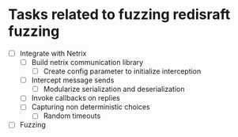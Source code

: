 # Tasks related to fuzzing redisraft fuzzing

- [ ] Integrate with Netrix
    - [ ] Build netrix communication library
        - [ ] Create config parameter to initialize interception
    - [ ] Intercept message sends
        - [ ] Modularize serialization and deserialization
    - [ ] Invoke callbacks on replies
    - [ ] Capturing non deterministic choices
        - [ ] Random timeouts
- [ ] Fuzzing 